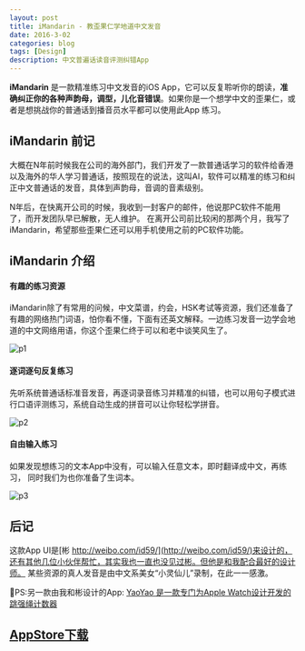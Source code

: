 ```yaml
---
layout: post
title: iMandarin - 教歪果仁学地道中文发音
date: 2016-3-02
categories: blog
tags: [Design]
description: 中文普遍话读音评测纠错App
---
```


**iMandarin** 是一款精准练习中文发音的iOS App，它可以反复聆听你的朗读，**准确纠正你的各种声韵母，调型，儿化音错误**。如果你是一个想学中文的歪果仁，或者是想挑战你的普通话到播音员水平都可以使用此App 练习。   


## iMandarin 前记


大概在N年前时候我在公司的海外部门，我们开发了一款普通话学习的软件给香港以及海外的华人学习普通话，按照现在的说法，这叫AI，软件可以精准的练习和纠正中文普通话的发音，具体到声韵母，音调的音素级别。  



N年后，在快离开公司的时候，我收到一封客户的邮件，他说那PC软件不能用了，而开发团队早已解散，无人维护。 在离开公司前比较闲的那两个月，我写了iMandarin，希望那些歪果仁还可以用手机使用之前的PC软件功能。  


## iMandarin 介绍   

#### 有趣的练习资源

 iMandarin除了有常用的问候，中文菜谱，约会，HSK考试等资源，我们还准备了有趣的网络热门词语，怕你看不懂，下面有还英文解释。一边练习发音一边学会地道的中文网络用语，你这个歪果仁终于可以和老中谈笑风生了。  


![p1](https://ws3.sinaimg.cn/large/006tKfTcgy1fkny1cfwxxj30m80f27fs.jpg)



####  逐词逐句反复练习  

   先听系统普通话标准音发音，再逐词录音练习并精准的纠错，也可以用句子模式进行口语评测练习，系统自动生成的拼音可以让你轻松学拼音。     


![p2](https://ws2.sinaimg.cn/large/006tKfTcgy1fkny1duisej30m80f2dmz.jpg)

#### 自由输入练习     


 如果发现想练习的文本App中没有，可以输入任意文本，即时翻译成中文，再练习， 同时我们为也你准备了生词本。   


![p3](https://ws4.sinaimg.cn/large/006tKfTcgy1fkny1e3obvj309g0e6djl.jpg)


## 后记        



这款App UI是[彬 http://weibo.com/id59/](http://weibo.com/id59/)来设计的，还有其他几位小伙伴帮忙，其实我也一直也没见过彬。但他是和我配合最好的设计师。 某些资源的真人发音是由中文系美女“小灵仙儿”录制，在此一一感激。      



PS:另一款由我和彬设计的App: [YaoYao 是一款专门为Apple Watch设计开发的跳强绳计数器](http://haozes.me/blog/2017/07/01/yaoyao/)  


## [AppStore下载](https://appsto.re/cn/d_t2_.i)







